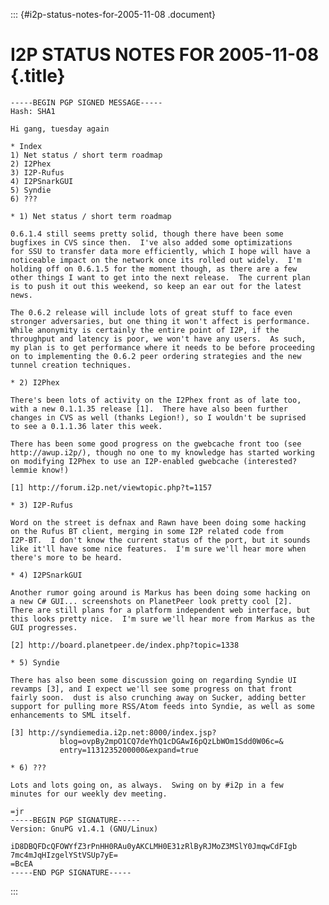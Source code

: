 ::: {#i2p-status-notes-for-2005-11-08 .document}
# I2P STATUS NOTES FOR 2005-11-08 {.title}

    -----BEGIN PGP SIGNED MESSAGE-----
    Hash: SHA1

    Hi gang, tuesday again

    * Index
    1) Net status / short term roadmap
    2) I2Phex
    3) I2P-Rufus
    4) I2PSnarkGUI
    5) Syndie
    6) ???

    * 1) Net status / short term roadmap

    0.6.1.4 still seems pretty solid, though there have been some
    bugfixes in CVS since then.  I've also added some optimizations
    for SSU to transfer data more efficiently, which I hope will have a
    noticeable impact on the network once its rolled out widely.  I'm
    holding off on 0.6.1.5 for the moment though, as there are a few
    other things I want to get into the next release.  The current plan
    is to push it out this weekend, so keep an ear out for the latest
    news.

    The 0.6.2 release will include lots of great stuff to face even
    stronger adversaries, but one thing it won't affect is performance.
    While anonymity is certainly the entire point of I2P, if the
    throughput and latency is poor, we won't have any users.  As such,
    my plan is to get performance where it needs to be before proceeding
    on to implementing the 0.6.2 peer ordering strategies and the new
    tunnel creation techniques.

    * 2) I2Phex

    There's been lots of activity on the I2Phex front as of late too,
    with a new 0.1.1.35 release [1].  There have also been further
    changes in CVS as well (thanks Legion!), so I wouldn't be suprised
    to see a 0.1.1.36 later this week.

    There has been some good progress on the gwebcache front too (see
    http://awup.i2p/), though no one to my knowledge has started working
    on modifying I2Phex to use an I2P-enabled gwebcache (interested?
    lemmie know!)

    [1] http://forum.i2p.net/viewtopic.php?t=1157

    * 3) I2P-Rufus

    Word on the street is defnax and Rawn have been doing some hacking
    on the Rufus BT client, merging in some I2P related code from
    I2P-BT.  I don't know the current status of the port, but it sounds
    like it'll have some nice features.  I'm sure we'll hear more when
    there's more to be heard.

    * 4) I2PSnarkGUI

    Another rumor going around is Markus has been doing some hacking on
    a new C# GUI... screenshots on PlanetPeer look pretty cool [2].
    There are still plans for a platform independent web interface, but
    this looks pretty nice.  I'm sure we'll hear more from Markus as the
    GUI progresses.

    [2] http://board.planetpeer.de/index.php?topic=1338

    * 5) Syndie

    There has also been some discussion going on regarding Syndie UI
    revamps [3], and I expect we'll see some progress on that front
    fairly soon.  dust is also crunching away on Sucker, adding better
    support for pulling more RSS/Atom feeds into Syndie, as well as some
    enhancements to SML itself.

    [3] http://syndiemedia.i2p.net:8000/index.jsp?
               blog=ovpBy2mpO1CQ7deYhQ1cDGAwI6pQzLbWOm1Sdd0W06c=&
               entry=1131235200000&expand=true

    * 6) ???

    Lots and lots going on, as always.  Swing on by #i2p in a few
    minutes for our weekly dev meeting.

    =jr
    -----BEGIN PGP SIGNATURE-----
    Version: GnuPG v1.4.1 (GNU/Linux)

    iD8DBQFDcQFOWYfZ3rPnHH0RAu0yAKCLMH0E31zRlByRJMoZ3MSlY0JmqwCdFIgb
    7mc4mJqHIzgelYStVSUp7yE=
    =BcEA
    -----END PGP SIGNATURE-----
:::

